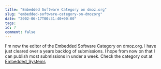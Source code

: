 ```yaml
---
title: "Embedded Software Category on dmoz.org"
slug: "embedded-software-category-on-dmozorg"
date: "2002-06-17T00:31:40+00:00"
tags:
id: 7
comment: false
---
```


I'm now the editor of the Embedded Software Category on dmoz.org. I have just cleared over a years backlog of submissions. I hope from now on that I can publish most submissions in under a week. Check the category out at [Embedded_Systems](http://dmoz.org/Computers/Companies/Software_Development/Embedded_Systems/)
